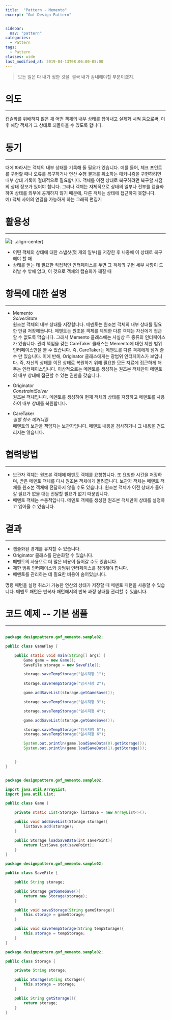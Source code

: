 ```yaml
---
title:  "Pattern - Memento"
excerpt: "Gof Design Pattern"


sidebar:
  nav: "pattern"
categories:
  - Pattern
tags:
  - Pattern 
classes: wide
last_modified_at: 2019-04-13T08:06:00-05:00
---
```


> 모든 일은 다 내가 정한 것을. 결국 내가 감내해야할 부분이겠지.

# 의도 

***

캡슐화를 위배하지 않은 채 어떤 객체의 내부 상태를 잡아내고 실체화 시켜 둠으로써, 이후 해당 객체가 그 상태로 되돌아올 수 있도록 합니다.


# 동기  

***

때에 따라서는 객체의 내부 상태를 기록해 둘 필요가 있습니다. 예를 들어, 체크 포인트를 구현할 때나 오류를 복구하거나 연산 수행 결과를 취소하는 매커니즘을 구현하려면
내부 상태 기록이 절대적으로 필요합니다. 객체를 이전 상태로 복구하려면 복구할 시점의 상태 정보가 있어야 합니다.
그러나 객체는 자체적으로 상태의 일부나 전부를 캡슐화 하여 상태를 외부에 공개하지 않기 때문에, 다른 객체는 상태에 접근하지 못합니다.  
예) 객체 사이의 연결을 가능하게 하는 그래픽 편집기

# 활용성 

***

![](https://keepinmindsh.github.io/lines/assets/img/memento.png){: .align-center}

- 어떤 객체의 상태에 대한 스냅샷(몇 개의 일부)을 저장한 후 나중에 이 상태로 복구해야 할 때
- 상태를 얻는 데 필요한 직접적인 인터페이스를 두면 그 객체의 구현 세부 사항이 드러날 수 밖에 없고, 이 것으로 객체의 캡슐화가 깨질 때

# 항목에 대한 설명  

***

- Memento  
*SolverState*    
원조본 객체의 내부 상태를 저장합니다. 메멘토는 원조본 객체의 내부 상태를 필요한 만큼 저장해둡니다.
메멘토는 원조본 객체를 제외한 다른 객체는 자신에게 접근할 수 없도록 막습니다.
그래서 Memento 클래스에는 사실상 두 종류의 인터페이스가 있습니다.
관리 책임을 갖는 CareTaker 클래스는 Memento에 대한 제한 범위 인터페이스만을 볼 수 있습니다.
즉, CareTaker는 메멘토를 다른 객체에게 넘겨 줄 수 만 있습니다. 이에 반해, Originator 클래스에게는 광범위 인터페이스가 보입니다.
즉, 자신의 상태를 이전 상태로 복원하기 위해 필요한 모든 자료에 접근하게 해 주는 인터페이스입니다.
이상적으로는 메멘토를 생성하는 원조본 객체만이 메멘토의 내부 상태에 접근할 수 있는 권한을 갖습니다.

- Originator  
*ConstraintSolver*  
원조본 객체입니다. 메멘토를 생성하여 현재 객체의 상태를 저장하고 메멘토를 사용하여 내부 상태를 복원합니다.

- CareTaker  
*실행 취소 메커니즘*  
메멘토의 보관을 책임지는 보관자입니다. 메멘토 내용을 검사하거나 그 내용을 건드리지는 않습니다.

# 협력방법  

***

- 보관자 객체는 원조본 객체에 메멘토 객체를 요청합니다. 또 요청한 시간을 저장하며, 받은 메멘토 객체를 다시 원조본 객체에게 돌려줍니다.
보관자 객체는 메멘토 객체를 원조본 객체에 전달하지 않을 수도 있습니다. 원조본 객체가 이전 상태가 돌아갈 필요가 없을 대는 전달할 필요가 없기 때문입니다.
- 메멘토 객체는 수동적입니다. 메멘토 객체를 생성한 원조본 객체만이 상태를 설정하고 읽어올 수 있습니다.

# 결과 

***

- 캡슐화된 경계를 유지할 수 있습니다.
- Originator 클래스를 단순화할 수 있습니다.
- 메멘토의 사용으로 더 많은 비용이 들어갈 수도 있습니다.
- 제한 범위 인터페이스와 광범위 인터페이스를 정의해야 합니다.
- 메멘토를 관리하는 데 필요한 비용이 숨어있습니다.  

명령 패턴을 실행 취소가 가능한 연산의 상태가 저장할 때 메멘토 패턴을 사용할 수 있습니다.
메멘토 패턴은 반복자 패턴에서의 반복 과정 상태를 관리할 수 있습니다.

# 코드 예제 -- 기본 샘플 

***

```java

package designpattern.gof_memento.sample02;

public class GamePlay {

    public static void main(String[] args) {
        Game game = new Game();
        SaveFile storage = new SaveFile();

        storage.saveTempStorage("임시저장 1");
        
        storage.saveTempStorage("임시저장 2");

        game.addSaveList(storage.getGameSave());

        storage.saveTempStorage("임시저장 3");

        storage.saveTempStorage("임시저장 4");

        game.addSaveList(storage.getGameSave());

        storage.saveTempStorage("임시저장 5");
        storage.saveTempStorage("임시저장 6");

        System.out.println(game.loadSaveData(0).getStorage());
        System.out.println(game.loadSaveData(1).getStorage());


    }
}

```

```java

package designpattern.gof_memento.sample02;

import java.util.ArrayList;
import java.util.List;

public class Game {

    private static List<Storage> listSave = new ArrayList<>();

    public void addSaveList(Storage storage){
        listSave.add(storage);
    }

    public Storage loadSaveData(int savePoint){
        return listSave.get(savePoint);
    }
}

package designpattern.gof_memento.sample02;

public class SaveFile {

    public String storage;

    public Storage getGameSave(){
        return new Storage(storage);
    }

    public void saveStorage(String gameStorage){
        this.storage = gameStorage;
    }

    public void saveTempStorage(String tempStorage){
        this.storage = tempStorage;
    }
}

package designpattern.gof_memento.sample02;

public class Storage {

    private String storage;

    public Storage(String storage){
        this.storage = storage;
    }

    public String getStorage(){
        return storage;
    }
} 
   

```
